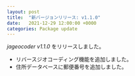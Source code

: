 ```yaml
---
layout: post
title:  "新バージョンリリース: v1.1.0"
date:   2021-12-29 12:00:00 +0000
categories: Package update
---
```


*jageocoder v1.1.0* をリリースしました。

- リバースジオコーディング機能を追加しました。
- 住所データベースに郵便番号を追加しました。
